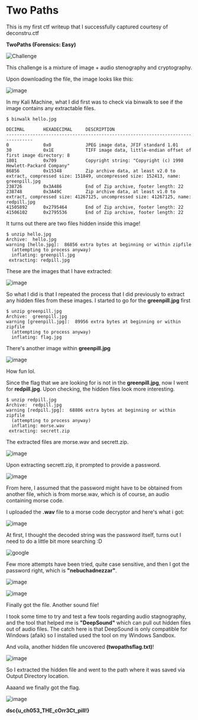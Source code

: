 # Two Paths

This is my first ctf writeup that I successfully captured courtesy of deconstru.ctf

**TwoPaths (Forensics: Easy)**

![Challenge](https://github.com/momoddaeng/writeups/assets/95261836/ff0f170b-3f48-45d2-9f54-8445bafaee71)

This challenge is a mixture of image + audio stenography and cryptography.

Upon downloading the file, the image looks like this:

![image](https://github.com/momoddaeng/writeups/assets/95261836/73c71e90-7cc6-49f9-be49-7e59b55c7697)

In my Kali Machine, what I did first was to check via binwalk to see if the image contains any extractable files.


```
$ binwalk hello.jpg 

DECIMAL       HEXADECIMAL     DESCRIPTION
--------------------------------------------------------------------------------
0             0x0             JPEG image data, JFIF standard 1.01
30            0x1E            TIFF image data, little-endian offset of first image directory: 8
1801          0x709           Copyright string: "Copyright (c) 1998 Hewlett-Packard Company"
86856         0x15348         Zip archive data, at least v2.0 to extract, compressed size: 151849, uncompressed size: 152413, name: greenpill.jpg
238726        0x3A486         End of Zip archive, footer length: 22
238748        0x3A49C         Zip archive data, at least v1.0 to extract, compressed size: 41267125, uncompressed size: 41267125, name: redpill.jpg
41505892      0x2795464       End of Zip archive, footer length: 22
41506102      0x2795536       End of Zip archive, footer length: 22
```

It turns out there are two files hidden inside this image!

```
$ unzip hello.jpg 
Archive:  hello.jpg
warning [hello.jpg]:  86856 extra bytes at beginning or within zipfile
  (attempting to process anyway)
  inflating: greenpill.jpg           
 extracting: redpill.jpg  
```

These are the images that I have extracted:

![image](https://github.com/momoddaeng/writeups/assets/95261836/6970a5c3-2e9a-4658-a237-4d11ff401fcc)

So what I did is that I repeated the process that I did previously to extract any hidden files from these images. I started to go for the **greenpill.jpg** first

```
$ unzip greenpill.jpg 
Archive:  greenpill.jpg
warning [greenpill.jpg]:  89956 extra bytes at beginning or within zipfile
  (attempting to process anyway)
  inflating: flag.jpg 
```

There's another image within **greenpill.jpg**

![image](https://github.com/momoddaeng/writeups/assets/95261836/9c67208d-0ca5-4f08-9052-ef3cac94b45a)

How fun lol.

Since the flag that we are looking for is not in the **greenpill.jpg**, now I went for **redpill.jpg**. Upon checking, the hidden files look more interesting.

```
$ unzip redpill.jpg   
Archive:  redpill.jpg
warning [redpill.jpg]:  68806 extra bytes at beginning or within zipfile
  (attempting to process anyway)
  inflating: morse.wav               
 extracting: secrett.zip
```

The extracted files are morse.wav and secrett.zip.

![image](https://github.com/momoddaeng/writeups/assets/95261836/b53616a2-2f66-44de-a720-284ea469e030)

Upon extracting secrett.zip, it prompted to provide a password.

![image](https://github.com/momoddaeng/writeups/assets/95261836/f3abe42a-b965-415e-9654-3dfc89a8b383)

From here, I assumed that the password might have to be obtained from another file, which is from morse.wav, which is of course, an audio containing morse code.

I uploaded the **.wav** file to a morse code decryptor and here's what i got:

![image](https://github.com/momoddaeng/writeups/assets/95261836/4c6c42fd-059e-431f-b638-8cee383093c7)

At first, I thought the decoded string was the password itself, turns out I need to do a little bit more searching :D

![google](https://github.com/momoddaeng/writeups/assets/95261836/390683b7-ac67-47ab-a5d0-ae0ed567abcb)

Few more attempts have been tried, quite case sensitive, and then I got the password right, which is **"nebuchadnezzar"**.

![image](https://github.com/momoddaeng/writeups/assets/95261836/b9bbea56-2990-48e2-979b-ebdeefa614c2)

![image](https://github.com/momoddaeng/writeups/assets/95261836/6ae10b1e-2198-4b5b-b632-568a57d61402)

Finally got the file. Another sound file!

I took some time to try and test a few tools regarding audio stagnography, and the tool that helped me is **"DeepSound"** which can pull out hidden files out of audio files. The catch here is that DeepSound is only compatible for Windows (afaik) so I installed used the tool on my Windows Sandbox.

And voila, another hidden file uncovered **(twopathsflag.txt)**!

![image](https://github.com/momoddaeng/writeups/assets/95261836/bcd85852-c873-472f-9745-83e1ab573c97)

So I extracted the hidden file and went to the path where it was saved via Output Directory location.

Aaaand we finally got the flag.

![image](https://github.com/momoddaeng/writeups/assets/95261836/616be42d-6001-4173-b320-e0d1b60516c5)

**dsc{u_ch053_THE_cOrr3Ct_pill!}**
